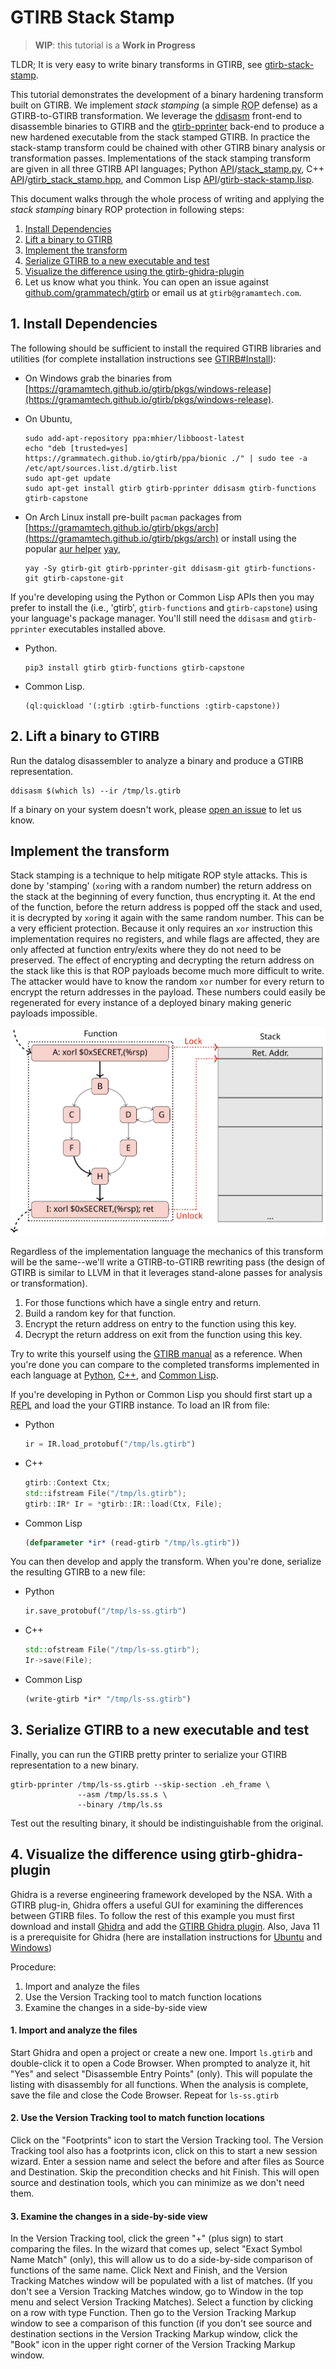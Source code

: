 GTIRB Stack Stamp
=================

> **WIP**: this tutorial is a **Work in Progress**

TLDR; It is very easy to write binary transforms in GTIRB, see
[gtirb-stack-stamp](https://github.com/grammatech/gtirb-stack-stamp).

This tutorial demonstrates the development of a binary hardening
transform built on GTIRB.  We implement *stack stamping* (a simple
<abbr title="Return Oriented Programming">ROP</abbr> defense) as a
GTIRB-to-GTIRB transformation.  We leverage the
[ddisasm](https://github.com/grammatech/ddisasm) front-end to
disassemble binaries to GTIRB and the
[gtirb-pprinter](https://github.com/grammatech/gtirb-pprinter)
back-end to produce a new hardened executable from the stack stamped
GTIRB.  In practice the stack-stamp transform could be chained with
other GTIRB binary analysis or transformation passes.  Implementations
of the stack stamping transform are given in all three GTIRB API
languages;
Python [API](https://grammatech.github.io/gtirb/python/index.html)/[stack_stamp.py](https://github.com/GrammaTech/gtirb-stack-stamp/blob/master/gtirb_stack_stamp/stack_stamp.py),
C++ [API](https://grammatech.github.io/gtirb/cpp/index.html)/[gtirb_stack_stamp.hpp]([](https://github.com/GrammaTech/gtirb-stack-stamp/blob/master/include/gtirb_stack_stamp.hpp)), and
Common Lisp [API](https://grammatech.github.io/gtirb/cl/index.html)/[gtirb-stack-stamp.lisp](https://github.com/GrammaTech/gtirb-stack-stamp/blob/master/gtirb-stack-stamp.lisp).

This document walks through the whole process of writing and applying
the *stack stamping* binary ROP protection in following steps:

1. [Install Dependencies](#install-dependencies)
2. [Lift a binary to GTIRB](#lift-a-binary-to-gtirb)
3. [Implement the transform](#implement-the-transform)
4. [Serialize GTIRB to a new executable and test](#serialize-gtirb-to-a-new-executable-and-test)
5. [Visualize the difference using the gtirb-ghidra-plugin](#visualize-the-difference-using-gtirb-ghidra-plugin)
6. Let us know what you think.  You can open an issue against
   [github.com/grammatech/gtirb](https://github.com/grammatech/gtirb)
   or email us at `gtirb@gramamtech.com`.


## 1. Install Dependencies

The following should be sufficient to install the required GTIRB
libraries and utilities (for complete installation instructions see
[GTIRB#Install](https://github.com/grammatech/gtirb#installing)):

- On Windows grab the binaries from
  [https://gramamtech.github.io/gtirb/pkgs/windows-release](https://gramamtech.github.io/gtirb/pkgs/windows-release).

- On Ubuntu,

  ```
  sudo add-apt-repository ppa:mhier/libboost-latest
  echo "deb [trusted=yes] https://grammatech.github.io/gtirb/ppa/bionic ./" | sudo tee -a /etc/apt/sources.list.d/gtirb.list
  sudo apt-get update
  sudo apt-get install gtirb gtirb-pprinter ddisasm gtirb-functions gtirb-capstone
  ```

- On Arch Linux install pre-built `pacman` packages from
  [https://gramamtech.github.io/gtirb/pkgs/arch](https://gramamtech.github.io/gtirb/pkgs/arch)
  or install using the popular [aur
  helper](https://wiki.archlinux.org/index.php/AUR_helpers)
  [yay](https://github.com/Jguer/yay),

  ```
  yay -Sy gtirb-git gtirb-pprinter-git ddisasm-git gtirb-functions-git gtirb-capstone-git
  ```

If you're developing using the Python or Common Lisp APIs then you may
prefer to install the (i.e., 'gtirb', `gtirb-functions` and
`gtirb-capstone`) using your language's package manager.  You'll still
need the `ddisasm` and `gtirb-pprinter` executables installed above.

- Python.

  ```
  pip3 install gtirb gtirb-functions gtirb-capstone
  ```

- Common Lisp.

  ```
  (ql:quickload '(:gtirb :gtirb-functions :gtirb-capstone))
  ```


## 2. Lift a binary to GTIRB

Run the datalog disassembler to analyze a binary and produce a GTIRB
representation.

```
ddisasm $(which ls) --ir /tmp/ls.gtirb
```

If a binary on your system doesn't work, please
[open an issue](https://github.com/GrammaTech/ddisasm/issues/new)
to let us know.

## Implement the transform

Stack stamping is a technique to help mitigate ROP style attacks.
This is done by 'stamping' (`xor`ing with a random number) the return
address on the stack at the beginning of every function, thus
encrypting it.  At the end of the function, before the return address
is popped off the stack and used, it is decrypted by `xor`ing it again
with the same random number.  This can be a very efficient protection.
Because it only requires an `xor` instruction this implementation
requires no registers, and while flags are affected, they are only
affected at function entry/exits where they do not need to be
preserved.  The effect of encrypting and decrypting the return address
on the stack like this is that ROP payloads become much more difficult
to write.  The attacker would have to know the random `xor` number for
every return to encrypt the return addresses in the payload.  These
numbers could easily be regenerated for every instance of a deployed
binary making generic payloads impossible.

![Stack Stamp Figure](.stack-stamp.svg)

Regardless of the implementation language the mechanics of this
transform will be the same--we'll write a GTIRB-to-GTIRB rewriting
pass (the design of GTIRB is similar to LLVM in that it leverages
stand-alone passes for analysis or transformation).

1. For those functions which have a single entry and return.
2. Build a random key for that function.
3. Encrypt the return address on entry to the function using this key.
4. Decrypt the return address on exit from the function using this key.

Try to write this yourself using the [GTIRB
manual](https://grammatech.github.io/gtirb/) as a reference.  When
you're done you can compare to the completed transforms implemented in
each language at
[Python](https://github.com/GrammaTech/gtirb-stack-stamp/blob/master/gtirb_stack_stamp/stack_stamp.py#L36),
[C++](https://github.com/GrammaTech/gtirb-stack-stamp/blob/master/src/gtirb_stack_stamp.cpp), and
[Common Lisp](https://github.com/GrammaTech/gtirb-stack-stamp/blob/master/gtirb-stack-stamp.lisp#L24).

If you're developing in Python or Common Lisp you should first start
up a <abbr title="Read Eval Print Loop">REPL</abbr> and load the your
GTIRB instance. To load an IR from file:

- Python
  ```python
  ir = IR.load_protobuf("/tmp/ls.gtirb")
  ```

- C++
  ```c++
  gtirb::Context Ctx;
  std::ifstream File("/tmp/ls.gtirb");
  gtirb::IR* Ir = *gtirb::IR::load(Ctx, File);
  ```

- Common Lisp
  ```lisp
  (defparameter *ir* (read-gtirb "/tmp/ls.gtirb"))
  ```

You can then develop and apply the transform.  When
you're done, serialize the resulting GTIRB to a new file:

- Python
  ```python
  ir.save_protobuf("/tmp/ls-ss.gtirb")
  ```

- C++
  ```c++
  std::ofstream File("/tmp/ls-ss.gtirb");
  Ir->save(File);
  ```

- Common Lisp
  ```lisp
  (write-gtirb *ir* "/tmp/ls-ss.gtirb")
  ```


## 3. Serialize GTIRB to a new executable and test

Finally, you can run the GTIRB pretty printer to serialize your GTIRB
representation to a new binary.

```
gtirb-pprinter /tmp/ls-ss.gtirb --skip-section .eh_frame \
               --asm /tmp/ls.ss.s \
               --binary /tmp/ls.ss
```

Test out the resulting binary, it should be indistinguishable from the
original.


## 4. Visualize the difference using gtirb-ghidra-plugin

Ghidra is a reverse engineering framework developed by the NSA. With a
GTIRB plug-in, Ghidra offers a useful GUI for examining the
differences between GTIRB files.  To follow the rest of this example
you must first download and install
[Ghidra](https://ghidra-sre.org/) and add the
[GTIRB Ghidra plugin](https://github.com/GrammaTech/gtirb-ghidra-plugin).
Also, Java 11 is a prerequisite for Ghidra (here are installation instructions for
[Ubuntu](https://www.linuxbabe.com/ubuntu/install-oracle-java-8-openjdk-11-ubuntu-18-04-18-10) and
[Windows](https://access.redhat.com/documentation/en-us/openjdk/11/html/openjdk_11_for_windows_getting_started_guide/index))


Procedure:

1. Import and analyze the files
2. Use the Version Tracking tool to match function locations
3. Examine the changes in a side-by-side view


#### 1. Import and analyze the files

Start Ghidra and open a project or create a new one. Import `ls.gtirb`
and double-click it to open a Code Browser.  When prompted to analyze
it, hit "Yes" and select "Disassemble Entry Points" (only).  This will
populate the listing with disassembly for all functions.  When the
analysis is complete, save the file and close the Code Browser. Repeat
for `ls-ss.gtirb`

#### 2. Use the Version Tracking tool to match function locations

Click on the "Footprints" icon to start the Version Tracking tool. The
Version Tracking tool also has a footprints icon, click on this to
start a new session wizard. Enter a session name and select the before
and after files as Source and Destination. Skip the precondition
checks and hit Finish. This will open source and destination tools,
which you can minimize as we don't need them.

#### 3. Examine the changes in a side-by-side view

In the Version Tracking tool, click the green "+" (plus sign) to start
comparing the files.  In the wizard that comes up, select "Exact
Symbol Name Match" (only), this will allow us to do a side-by-side
comparison of functions of the same name. Click Next and Finish, and
the Version Tracking Matches window will be populated with a list of
matches. (If you don't see a Version Tracking Matches window, go to
Window in the top menu and select Version Tracking Matches). Select a
function by clicking on a row with type Function. Then go to the
Version Tracking Markup window to see a comparison of this function
(if you don't see source and destination sections in the Version
Tracking Markup window, click the "Book" icon in the upper right
corner of the Version Tracking Markup window.
